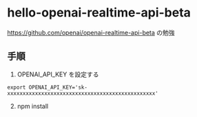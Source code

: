 # hello-openai-realtime-api-beta
https://github.com/openai/openai-realtime-api-beta の勉強

## 手順

1. OPENAI_API_KEY を設定する

~~~
export OPENAI_API_KEY='sk-xxxxxxxxxxxxxxxxxxxxxxxxxxxxxxxxxxxxxxxxxxxxxxxx'
~~~

2. npm install

